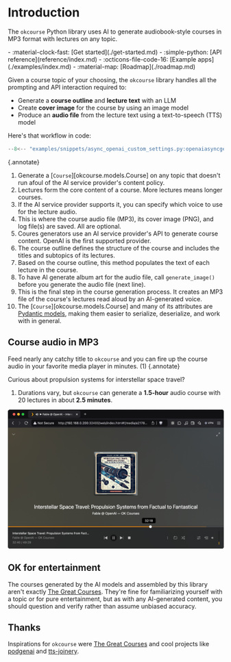 # Introduction

The `okcourse` Python library uses AI to generate audiobook-style courses in MP3 format with lectures on any topic.

<div class="grid cards" markdown>
- :material-clock-fast: [Get started](./get-started.md)
- :simple-python: [API reference](reference/index.md)
- :octicons-file-code-16: [Example apps](./examples/index.md)
- :material-map: [Roadmap](./roadmap.md)
<!-- - :octicons-versions-16: [Library `CHANGELOG`](./changelog.md) -->
</div>

Given a course topic of your choosing, the `okcourse` library handles all the prompting and API interaction required to:

- Generate a **course outline** and **lecture text** with an LLM
- Create **cover image** for the course by using an image model
- Produce an **audio file** from the lecture text using a text-to-speech (TTS) model

Here's that workflow in code:

```python
--8<-- "examples/snippets/async_openai_custom_settings.py:openaiasyncgenerator_custom_settings"
```
{.annotate}

1. Generate a [`Course`][okcourse.models.Course] on any topic that doesn't run afoul of the AI service provider's content policy.
2. Lectures form the core content of a course. More lectures means longer courses.
3. If the AI service provider supports it, you can specify which voice to use for the lecture audio.
4. This is where the course audio file (MP3), its cover image (PNG), and log file(s) are saved. All are optional.
5. Coures generators use an AI service provider's API to generate course content. OpenAI is the first supported provider.
6. The course outline defines the structure of the course and includes the titles and subtopics of its lectures.
7. Based on the course outline, this method populates the text of each lecture in the course.
8. To have AI generate album art for the audio file, call `generate_image()` before you generate the audio file (next line).
9. This is the final step in the course generation process. It creates an MP3 file of the course's lectures read aloud by an AI-generated voice.
10. The [`Course`][okcourse.models.Course] and many of its attributes are [Pydantic models](https://docs.pydantic.dev/), making them easier to serialize, deserialize, and work with in general.

## Course audio in MP3

Feed nearly any catchy title to `okcourse` and you can fire up the course audio in your favorite media player in minutes. (1)
{.annotate}

Curious about propulsion systems for interstellar space travel?

1. Durations vary, but `okcourse` can generate a **1.5-hour** audio course with 20 lectures in about **2.5 minutes**.

![Screenshot of Plex web player displaying an audio lecture titled 'Interstellar Space Travel: Propulsion Systems from Factual to Fantastical' by Fable @ OpenAI, showing a retro-styled cover illustration of a futuristic spacecraft and technical diagrams with a playback position of 32:18 out of 49:29.](images/plex-01-interstellar.png)

## OK for entertainment

The courses generated by the AI models and assembled by this library aren't exactly [The Great Courses](https://www.thegreatcourses.com/). They're fine for familiarizing yourself with a topic or for pure entertainment, but as with any AI-generated content, you should question and verify rather than assume unbiased accuracy.

## Thanks

Inspirations for `okcourse` were [The Great Courses](https://www.thegreatcourses.com/) and cool projects like [podgenai](https://github.com/impredicative/podgenai) and [tts-joinery](https://github.com/drien/tts-joinery).

